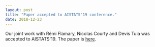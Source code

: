 ```yaml
---
layout: post
title: "Paper accepted to AISTATS'19 conference."
date: 2018-12-23
---
```

Our joint work with Rémi Flamary, Nicolas Courty and Devis Tuia was accepted to AISTATS'19. The paper is <a href="https://arxiv.org/pdf/1803.04899.pdf">here</a>.
